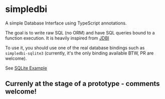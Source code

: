 # simpledbi
A simple Database Interface using TypeScript annotations.

The goal is to write raw SQL (no ORM) and have SQL queries bound to a function execution. It is heavily inspired from [JDBI](http://jdbi.org/)

To use it, you should use one of the real database bindings such as `simpledbi-sqlite3`
(currently, it's the only binding available BTW, PR are welcome).

See [SQLite Example](sqlite3/README.md)

## Currenly at the stage of a prototype - comments welcome!
